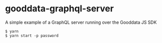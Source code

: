 # gooddata-graphql-server
A simple example of a GraphQL server running over the Gooddata JS SDK

```
$ yarn
$ yarn start -p password
```
